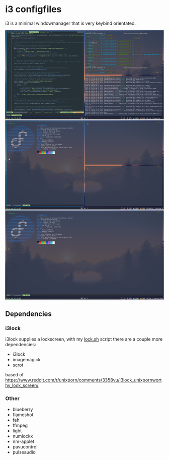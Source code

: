 # i3 configfiles
i3 is a minimal windowmanager that is very keybind orientated.

![screenshot1](https://raw.githubusercontent.com/lars-vc/dotfiles/root/private_dot_config/i3/screenshot.png)
![screenshot2](https://raw.githubusercontent.com/lars-vc/dotfiles/root/private_dot_config/i3/screenshot2.png)
![screenshot3](https://raw.githubusercontent.com/lars-vc/dotfiles/root/private_dot_config/i3/screenshot3.png)
## Dependencies

### i3lock
i3lock supplies a lockscreen, with my [lock.sh](https://github.com/lars-vc/dotfiles/tree/root/private_dot_config/i3/i3scripts/executable_lock.sh) script there are a couple more dependencies:
* i3lock
* imagemagick
* scrot

based of https://www.reddit.com/r/unixporn/comments/3358vu/i3lock_unixpornworthy_lock_screen/


### Other
* blueberry
* flameshot
* feh
* ffmpeg
* light
* numlockx
* nm-applet
* pavucontrol
* pulseaudio

